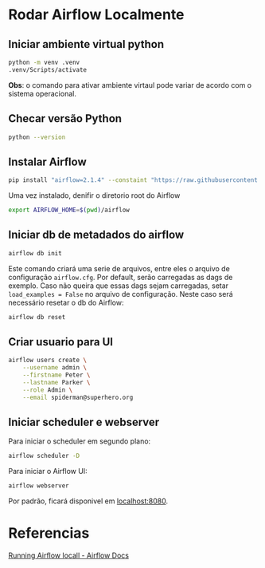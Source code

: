 # Rodar Airflow Localmente
## Iniciar ambiente virtual python
```bash
python -m venv .venv
.venv/Scripts/activate
```
**Obs**: o comando para ativar ambiente virtaul pode variar de acordo com o sistema operacional. 

## Checar versão Python
```bash
python --version
```

## Instalar Airflow
```bash
pip install "airflow=2.1.4" --constaint "https://raw.githubusercontent.com/apache/airflow/constraints-2.1.4/constraints-<sua_versao_python>.txt"
```
Uma vez instalado, denifir o diretorio root do Airflow
```bash
export AIRFLOW_HOME=$(pwd)/airflow
```
## Iniciar db de metadados do airflow
```bash
airflow db init
```
Este comando criará uma serie de arquivos, entre eles o arquivo de configuração `airflow.cfg`. Por default, serão carregadas as dags de exemplo. Caso não queira que essas dags sejam carregadas, setar `load_examples = False` no arquivo de configuração. Neste caso será necessário resetar o db do Airflow:
```bash
airflow db reset
```

## Criar usuario para UI
```bash
airflow users create \
    --username admin \
    --firstname Peter \
    --lastname Parker \
    --role Admin \
    --email spiderman@superhero.org
```

## Iniciar scheduler e webserver
Para iniciar o scheduler em segundo plano:
```bash
airflow scheduler -D
```
Para iniciar o Airflow UI:
```bash
airflow webserver
```
Por padrão, ficará disponivel em [localhost:8080](http://127.0.0.1:8080).


# Referencias
[Running Airflow locall - Airflow Docs](https://airflow.apache.org/docs/apache-airflow/stable/start/local.html)
